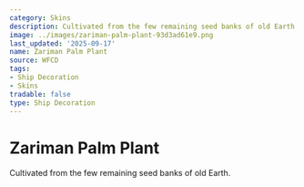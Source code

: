 ```yaml
---
category: Skins
description: Cultivated from the few remaining seed banks of old Earth.
image: ../images/zariman-palm-plant-93d3ad61e9.png
last_updated: '2025-09-17'
name: Zariman Palm Plant
source: WFCD
tags:
- Ship Decoration
- Skins
tradable: false
type: Ship Decoration
---
```


# Zariman Palm Plant

Cultivated from the few remaining seed banks of old Earth.

